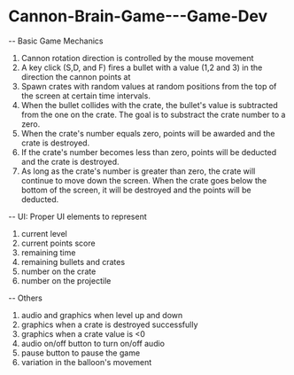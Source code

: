 # Cannon-Brain-Game---Game-Dev

-- Basic Game Mechanics
1. Cannon rotation direction is controlled by the mouse movement
2. A key click (S,D, and F) fires a bullet with a value (1,2 and 3) in the direction the cannon points at
3. Spawn crates with random values at random positions from the top of the screen at certain time intervals.
4. When the bullet collides with the crate, the bullet's value is subtracted from the one on the crate. The goal is to substract the crate number to a zero.
5. When the crate's number equals zero, points will be awarded and the crate is destroyed.
6. If the crate's number becomes less than zero, points will be deducted and the crate is destroyed.
7. As long as the crate's number is greater than zero, the crate will continue to move down the screen. When the crate goes below the bottom of the screen, it will be destroyed and the points will be deducted.

-- UI: Proper UI elements to represent
1. current level
2. current points score
3. remaining time
4. remaining bullets and crates
5. number on the crate
6. number on the projectile

-- Others
1. audio and graphics when level up and down
2. graphics when a crate is destroyed successfully
3. graphics when a crate value is <0
4. audio on/off button to turn on/off audio
5. pause button to pause the game
6. variation in the balloon's movement

